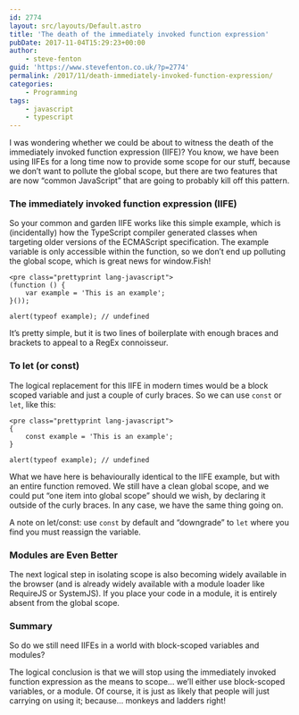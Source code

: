 ```yaml
---
id: 2774
layout: src/layouts/Default.astro
title: 'The death of the immediately invoked function expression'
pubDate: 2017-11-04T15:29:23+00:00
author:
    - steve-fenton
guid: 'https://www.stevefenton.co.uk/?p=2774'
permalink: /2017/11/death-immediately-invoked-function-expression/
categories:
    - Programming
tags:
    - javascript
    - typescript
---
```


I was wondering whether we could be about to witness the death of the immediately invoked function expression (IIFE)? You know, we have been using IIFEs for a long time now to provide some scope for our stuff, because we don’t want to pollute the global scope, but there are two features that are now “common JavaScript” that are going to probably kill off this pattern.

### The immediately invoked function expression (IIFE)

So your common and garden IIFE works like this simple example, which is (incidentally) how the TypeScript compiler generated classes when targeting older versions of the ECMAScript specification. The example variable is only accessible within the function, so we don’t end up polluting the global scope, which is great news for window.Fish!

```
<pre class="prettyprint lang-javascript">
(function () {
    var example = 'This is an example';
}());

alert(typeof example); // undefined
```

It’s pretty simple, but it is two lines of boilerplate with enough braces and brackets to appeal to a RegEx connoisseur.

### To let (or const)

The logical replacement for this IIFE in modern times would be a block scoped variable and just a couple of curly braces. So we can use `const` or `let`, like this:

```
<pre class="prettyprint lang-javascript">
{
    const example = 'This is an example';
}

alert(typeof example); // undefined
```

What we have here is behaviourally identical to the IIFE example, but with an entire function removed. We still have a clean global scope, and we could put “one item into global scope” should we wish, by declaring it outside of the curly braces. In any case, we have the same thing going on.

A note on let/const: use `const` by default and “downgrade” to `let` where you find you must reassign the variable.

### Modules are Even Better

The next logical step in isolating scope is also becoming widely available in the browser (and is already widely available with a module loader like RequireJS or SystemJS). If you place your code in a module, it is entirely absent from the global scope.

### Summary

So do we still need IIFEs in a world with block-scoped variables and modules?

The logical conclusion is that we will stop using the immediately invoked function expression as the means to scope… we’ll either use block-scoped variables, or a module. Of course, it is just as likely that people will just carrying on using it; because… monkeys and ladders right!